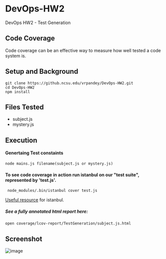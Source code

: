# DevOps-HW2
DevOps HW2 - Test Generation

## Code Coverage

Code coverage can be an effective way to measure how well tested a code system is.

## Setup and Background

    git clone https://github.ncsu.edu/vrpandey/DevOps-HW2.git
    cd DevOps-HW2
    npm install

## Files Tested
- subject.js
- mystery.js

## Execution
#### Genertaing Test constaints
 ```
 node mains.js filename(subject.js or mystery.js)
 ```
#### To see code coverage in action run istanbul on our "test suite", represented by 'test.js'.
```
 node_modules/.bin/istanbul cover test.js
```
[Useful resource](http://ariya.ofilabs.com/2012/12/javascript-code-coverage-with-istanbul.html) for istanbul.


##### See a fully annotated html report here:
    
    open coverage/lcov-report/TestGeneration/subject.js.html

## Screenshot

![image]( https://github.ncsu.edu/vrpandey/DevOps-HW2/blob/master/Screenshots/Coverage.png "Coverage Screenshot")
